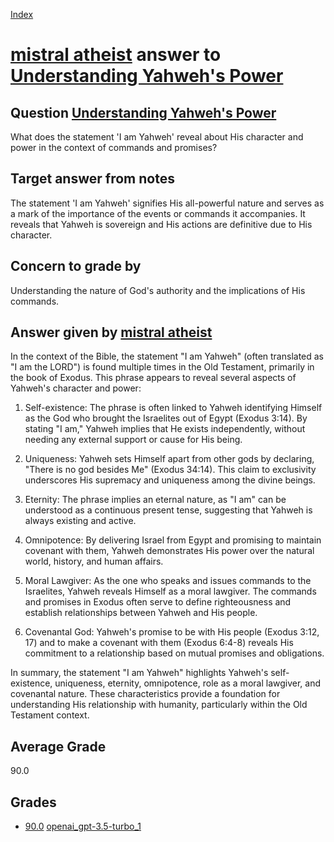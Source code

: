 
[Index](../../../index.md)
# [mistral atheist](../../answering_models/mistral_atheist.md) answer to [Understanding Yahweh's Power](../../questions/Understanding_Yahweh's_Power.md)

## Question [Understanding Yahweh's Power](../../questions/Understanding_Yahweh's_Power.md)
What does the statement 'I am Yahweh' reveal about His character and power in the context of commands and promises?

## Target answer from notes
The statement 'I am Yahweh' signifies His all-powerful nature and serves as a mark of the importance of the events or commands it accompanies. It reveals that Yahweh is sovereign and His actions are definitive due to His character.

## Concern to grade by
Understanding the nature of God's authority and the implications of His commands.

## Answer given by [mistral atheist](../../answering_models/mistral_atheist.md)
 In the context of the Bible, the statement "I am Yahweh" (often translated as "I am the LORD") is found multiple times in the Old Testament, primarily in the book of Exodus. This phrase appears to reveal several aspects of Yahweh's character and power:

1. Self-existence: The phrase is often linked to Yahweh identifying Himself as the God who brought the Israelites out of Egypt (Exodus 3:14). By stating "I am," Yahweh implies that He exists independently, without needing any external support or cause for His being.

2. Uniqueness: Yahweh sets Himself apart from other gods by declaring, "There is no god besides Me" (Exodus 34:14). This claim to exclusivity underscores His supremacy and uniqueness among the divine beings.

3. Eternity: The phrase implies an eternal nature, as "I am" can be understood as a continuous present tense, suggesting that Yahweh is always existing and active.

4. Omnipotence: By delivering Israel from Egypt and promising to maintain covenant with them, Yahweh demonstrates His power over the natural world, history, and human affairs.

5. Moral Lawgiver: As the one who speaks and issues commands to the Israelites, Yahweh reveals Himself as a moral lawgiver. The commands and promises in Exodus often serve to define righteousness and establish relationships between Yahweh and His people.

6. Covenantal God: Yahweh's promise to be with His people (Exodus 3:12, 17) and to make a covenant with them (Exodus 6:4-8) reveals His commitment to a relationship based on mutual promises and obligations.

In summary, the statement "I am Yahweh" highlights Yahweh's self-existence, uniqueness, eternity, omnipotence, role as a moral lawgiver, and covenantal nature. These characteristics provide a foundation for understanding His relationship with humanity, particularly within the Old Testament context.

## Average Grade
90.0

## Grades
 * [90.0](./Understanding_Yahweh's_Power_grades/openai_gpt-3.5-turbo_1.md) [openai_gpt-3.5-turbo_1](../../answering_models/openai_gpt-3.5-turbo_1.md)
